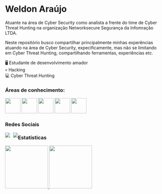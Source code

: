 <h1>Weldon Araújo</h1>

Atuante na área de Cyber Security como analista a frente do time de Cyber Threat Hunting na organização Networksecure Segurança da Infomração LTDA.

Neste repositório busco compartilhar principalmente minhas experências atuando na área de Cyber Security, expecificamente, mas não se limitando em Cyber Threat Hunting, compartilhando ferramentas, experiências etc.

<div style="display: inline">
  
🖥️ Estudante de desenvolvimento amador<br />
💀 Hacking<br />
💻 Cyber Threat Hunting<br />

</div>

<h3>Áreas de conhecimento:</h3>

<div style="display: inline">
  
  <img width='50' height='50' src="https://cdn.jsdelivr.net/gh/devicons/devicon/icons/python/python-original.svg" />
  <img width='50' height='50' src="https://cdn.jsdelivr.net/gh/devicons/devicon/icons/bash/bash-original.svg" />
  <img width='50' height='50' src="https://cdn.jsdelivr.net/gh/devicons/devicon/icons/html5/html5-original.svg" />
  <img width='50' height='50' src="https://cdn.jsdelivr.net/gh/devicons/devicon/icons/docker/docker-original.svg" />
  <img width='50' height='50' src="https://cdn.jsdelivr.net/gh/devicons/devicon/icons/linux/linux-original.svg" />
  
  
</div>

<h3>Redes Sociais</h3>

<div>
<!-- Redes Sociais -->
<a href="https://br.linkedin.com/in/weldon-araujo-01" style="float: left; margin-right: 10px;">
    <img src="https://img.shields.io/badge/linkedin-%230077B5.svg?style=for-the-badge&logo=linkedin&logoColor=white">
</a>

<a href="https://medium.com/@weldon_araujo" style="float: left;">
    <img src="https://img.shields.io/badge/Medium-12100E?style=for-the-badge&logo=medium&logoColor=white">
</a>

</div>

<h3></h3>

<h3>Estatísticas</h3>

<!-- Estatisticas -->
<div>
<a href="https://github.com/weldon-araujo">
<img loading="lazy" height="140em" src="https://github-readme-stats.vercel.app/api/top-langs/?username=weldon-araujo&layout=compact&langs_count=7&theme=dracula"/>
<img loading="lazy" height="140em" src="https://github-readme-stats.vercel.app/api?username=weldon-araujo&show_icons=true&theme=dracula&include_all_commits=true&count_private=true"/>
</div>

